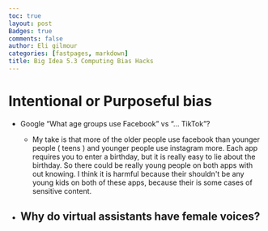```yaml
---
toc: true
layout: post
Badges: true
comments: false
author: Eli gilmour
categories: [fastpages, markdown]
title: Big Idea 5.3 Computing Bias Hacks
---
```


# Intentional or Purposeful bias

- Google “What age groups use Facebook” vs “… TikTok”?
    - My take is that more of the older people use facebook than younger people ( teens ) and younger people use instagram more. Each app requires you to enter a birthday, but it is really easy to lie about the birthday. So there could be really young people on both apps with out knowing. I think it is harmful because their shouldn't be any young kids on both of these apps, because their is some cases of sensitive content.

- Why do virtual assistants have female voices?
    - 
